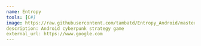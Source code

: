 ```yaml
---
name: Entropy
tools: [C#]
image: https://raw.githubusercontent.com/tambatd/Entropy_Android/master/Entropy_Pictures/Opening.PNG
description: Android cyberpunk strategy game
external_url: https://www.google.com
---
```

